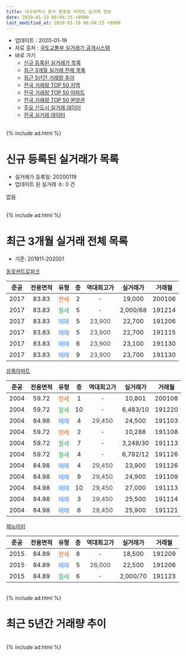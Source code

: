 ```yaml
---
title: 대구광역시 동구 동호동 아파트 실거래 정보
date: 2020-01-19 06:04:15 +0900
last_modified_at: 2020-01-19 06:04:15 +0900
---
```


* 업데이트 : 2020-01-19
* 자료 출처 : [국토교통부 실거래가 공개시스템](http://rt.molit.go.kr)
* 바로 가기
    * [신규 등록된 실거래가 목록](#신규-등록된-실거래가-목록)
    * [최근 3개월 실거래 전체 목록](#최근-3개월-실거래-전체-목록)
    * [최근 5년간 거래량 추이](#최근-5년간-거래량-추이)
    * [전국 거래량 TOP 50 지역](https://apt-info.github.io/apt-trade-info/최근-3개월-전국에서-가장-거래가-많이-발생한-지역)
    * [전국 거래량 TOP 50 아파트](https://apt-info.github.io/apt-trade-info/최근-3개월-전국에서-가장-거래가-많이-발생한-아파트)
    * [전국 거래량 TOP 50 분양권](https://apt-info.github.io/apt-trade-info/최근-3개월-전국에서-가장-거래가-많이-발생한-분양권)
    * [주요 신도시 실거래 데이터](https://apt-info.github.io/apt-trade-info/주요-신도시)
    * [전국 실거래 데이터](https://apt-info.github.io/apt-trade-info/전국)
<br>
{% include ad.html %}
<br>

# 신규 등록된 실거래가 목록
* 실거래가 등록일: 20200119
* 업데이트 된 실거래 수: 0 건

없음

<br>
{% include ad.html %}
<br>

# 최근 3개월 실거래 전체 목록
* 기준: 201911-202001


[동호센트로파크](https://search.naver.com/search.naver?query=%EB%8C%80%EA%B5%AC%EA%B4%91%EC%97%AD%EC%8B%9C+%EB%8F%99%EA%B5%AC+%EB%8F%99%ED%98%B8%EB%8F%99+%EB%8F%99%ED%98%B8%EC%84%BC%ED%8A%B8%EB%A1%9C%ED%8C%8C%ED%81%AC)

|준공|전용면적|유형|층|역대최고가|실거래가|거래월|
|:---:|:---:|:---:|:---:|:---:|:---:|:---:|
|2017|83.83|<span style="color:#ff5a00">전세</span>|2|<span style="color:#444444">-</span>|19,000|200106|
|2017|83.83|<span style="color:#34a853">월세</span>|5|<span style="color:#444444">-</span>|2,000/68|191214|
|2017|83.83|<span style="color:#4285f3">매매</span>|5|<span style="color:#444444">23,900</span>|22,700|191206|
|2017|83.83|<span style="color:#4285f3">매매</span>|5|<span style="color:#444444">23,900</span>|22,700|191115|
|2017|83.83|<span style="color:#4285f3">매매</span>|6|<span style="color:#444444">23,900</span>|23,100|191130|
|2017|83.83|<span style="color:#4285f3">매매</span>|9|<span style="color:#444444">23,900</span>|23,700|191130|

[상록아파트](https://search.naver.com/search.naver?query=%EB%8C%80%EA%B5%AC%EA%B4%91%EC%97%AD%EC%8B%9C+%EB%8F%99%EA%B5%AC+%EB%8F%99%ED%98%B8%EB%8F%99+%EC%83%81%EB%A1%9D%EC%95%84%ED%8C%8C%ED%8A%B8)

|준공|전용면적|유형|층|역대최고가|실거래가|거래월|
|:---:|:---:|:---:|:---:|:---:|:---:|:---:|
|2004|59.72|<span style="color:#ff5a00">전세</span>|1|<span style="color:#444444">-</span>|10,801|200108|
|2004|59.72|<span style="color:#34a853">월세</span>|10|<span style="color:#444444">-</span>|6,483/10|191220|
|2004|84.98|<span style="color:#4285f3">매매</span>|4|<span style="color:#444444">29,450</span>|24,500|191103|
|2004|59.72|<span style="color:#ff5a00">전세</span>|2|<span style="color:#444444">-</span>|10,288|191108|
|2004|59.72|<span style="color:#34a853">월세</span>|7|<span style="color:#444444">-</span>|3,248/30|191113|
|2004|59.72|<span style="color:#34a853">월세</span>|4|<span style="color:#444444">-</span>|6,792/12|191126|
|2004|84.98|<span style="color:#4285f3">매매</span>|4|<span style="color:#444444">29,450</span>|23,900|191126|
|2004|84.98|<span style="color:#4285f3">매매</span>|9|<span style="color:#444444">29,450</span>|24,900|191109|
|2004|84.98|<span style="color:#4285f3">매매</span>|10|<span style="color:#444444">29,450</span>|27,000|191113|
|2004|84.98|<span style="color:#4285f3">매매</span>|3|<span style="color:#444444">29,450</span>|25,500|191114|
|2004|84.98|<span style="color:#4285f3">매매</span>|6|<span style="color:#444444">29,450</span>|25,900|191121|

[제뉴어리](https://search.naver.com/search.naver?query=%EB%8C%80%EA%B5%AC%EA%B4%91%EC%97%AD%EC%8B%9C+%EB%8F%99%EA%B5%AC+%EB%8F%99%ED%98%B8%EB%8F%99+%EC%A0%9C%EB%89%B4%EC%96%B4%EB%A6%AC)

|준공|전용면적|유형|층|역대최고가|실거래가|거래월|
|:---:|:---:|:---:|:---:|:---:|:---:|:---:|
|2015|84.89|<span style="color:#ff5a00">전세</span>|8|<span style="color:#444444">-</span>|18,500|191209|
|2015|84.89|<span style="color:#4285f3">매매</span>|5|<span style="color:#444444">26,000</span>|22,500|191206|
|2015|84.89|<span style="color:#34a853">월세</span>|6|<span style="color:#444444">-</span>|2,000/70|191123|


<br>
{% include ad.html %}
<br>

# 최근 5년간 거래량 추이


<div style="width:100%;">
    <canvas id="deal_progress" height="200"></canvas>
</div>

<script>
new Chart(document.getElementById("deal_progress"), {
    type: 'line',
    data: {
        labels: ['201501','201502','201503','201504','201505','201506','201507','201508','201509','201510','201511','201512','201601','201602','201603','201604','201605','201606','201607','201608','201609','201610','201611','201612','201701','201702','201703','201704','201705','201706','201707','201708','201709','201710','201711','201712','201801','201802','201803','201804','201805','201806','201807','201808','201809','201810','201811','201812','201901','201902','201903','201904','201905','201906','201907','201908','201909','201910','201911','201912','202001'],
        datasets: [{
            label: '매매',
            pointRadius: 1,
            data: [2, 7, 9, 3, 0, 1, 1, 5, 2, 2, 1, 1, 0, 0, 2, 2, 0, 1, 1, 0, 2, 1, 2, 1, 1, 3, 3, 1, 3, 2, 1, 4, 4, 5, 7, 0, 6, 2, 1, 1, 0, 1, 2, 2, 1, 4, 2, 3, 0, 0, 2, 2, 0, 0, 3, 3, 2, 3, 9, 2, 0],
            borderColor: "rgba(255, 201, 14, 1)",
            backgroundColor: "rgba(255, 201, 14, 0.5)",
            fill: false,
            lineTension: 0
        },{
            label: '전월세',
            pointRadius: 1,
            data: [5, 6, 6, 5, 3, 6, 5, 5, 1, 5, 6, 12, 9, 5, 12, 5, 3, 3, 6, 2, 8, 7, 4, 6, 1, 5, 1, 7, 2, 2, 6, 3, 4, 3, 6, 9, 4, 3, 8, 4, 5, 1, 8, 4, 4, 9, 2, 3, 5, 4, 2, 5, 1, 3, 4, 3, 3, 1, 4, 3, 2],
            borderColor: "rgba(0, 141, 185, 1)",
            backgroundColor: "rgba(0, 141, 185, 0.5)",
            fill: false,
            lineTension: 0
        }
        ]
    },
    options: {
        responsive: true,
        title: {
            display: false
        },
        tooltips: {
            mode: 'index',
            intersect: false
        },
        hover: {
            mode: 'nearest',
            intersect: true
        },
        scales: {
            xAxes: [{
                display: true,
                scaleLabel: {
                    display: true,
                    labelString: '년/월'
                }
            }],
            yAxes: [{
                display: true,
                ticks: {
                    suggestedMin: 0,
                },
                scaleLabel: {
                    display: true,
                    labelString: '실거래 수'
                }
            }]
        }
    }
});

</script>


<br>
{% include ad.html %}
<br>

